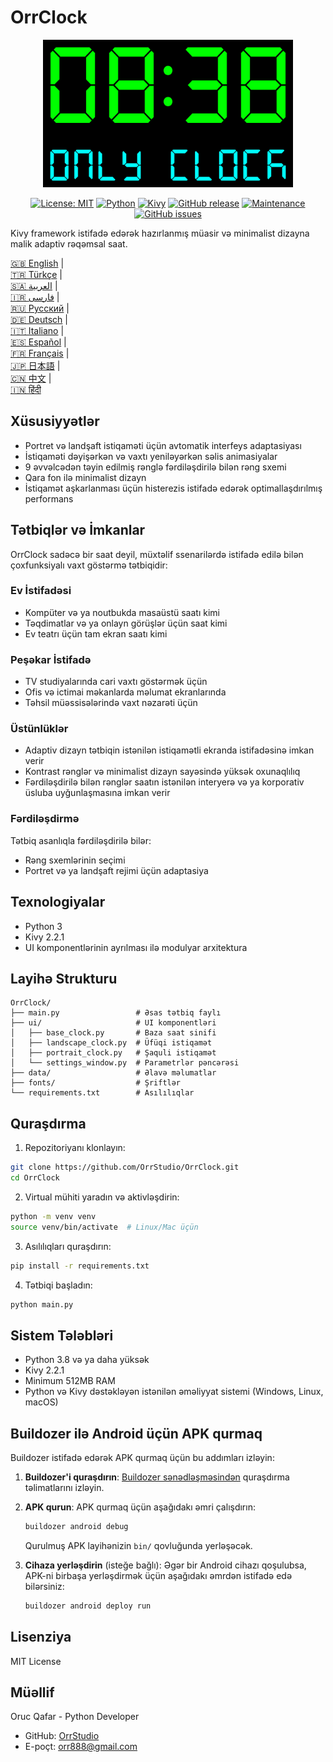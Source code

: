 # OrrClock

<div align="center">
  <img src="../images/logo.png" alt="OrrClock Logo" width="400"/>
</div>

<div align="center">
  
[![License: MIT](https://img.shields.io/badge/License-MIT-yellow.svg)](https://opensource.org/licenses/MIT)
[![Python](https://img.shields.io/badge/Python-3.8%2B-blue)](https://www.python.org/)
[![Kivy](https://img.shields.io/badge/Kivy-2.2.1-brightgreen)](https://kivy.org/)
[![GitHub release](https://img.shields.io/badge/Release-v1.0.0-blue)](https://github.com/OrrStudio/OrrClock/releases)
[![Maintenance](https://img.shields.io/badge/Maintained%3F-yes-green.svg)](https://github.com/OrrStudio/OrrClock/graphs/commit-activity)
[![GitHub issues](https://img.shields.io/github/issues/OrrStudio/OrrClock)](https://github.com/OrrStudio/OrrClock/issues)

</div>

Kivy framework istifadə edərək hazırlanmış müasir və minimalist dizayna malik adaptiv rəqəmsal saat.

[🇬🇧 English](../README.md) |  
[🇹🇷 Türkçe](README.tr.md) |  
[🇸🇦 العربية](README.ar.md) |  
[🇮🇷 فارسی](README.fa.md) |  
[🇷🇺 Русский](README.ru.md) |  
[🇩🇪 Deutsch](README.de.md) |  
[🇮🇹 Italiano](README.it.md) |  
[🇪🇸 Español](README.es.md) |  
[🇫🇷 Français](README.fr.md) |  
[🇯🇵 日本語](README.ja.md) |  
[🇨🇳 中文](README.zh.md) |  
[🇮🇳 हिंदी](README.hi.md)

## Xüsusiyyətlər

- Portret və landşaft istiqaməti üçün avtomatik interfeys adaptasiyası
- İstiqaməti dəyişərkən və vaxtı yeniləyərkən səlis animasiyalar
- 9 əvvəlcədən təyin edilmiş rənglə fərdiləşdirilə bilən rəng sxemi
- Qara fon ilə minimalist dizayn
- İstiqamət aşkarlanması üçün histerezis istifadə edərək optimallaşdırılmış performans

## Tətbiqlər və İmkanlar

OrrClock sadəcə bir saat deyil, müxtəlif ssenarilərdə istifadə edilə bilən çoxfunksiyalı vaxt göstərmə tətbiqidir:

### Ev İstifadəsi
- Kompüter və ya noutbukda masaüstü saatı kimi
- Təqdimatlar və ya onlayn görüşlər üçün saat kimi
- Ev teatrı üçün tam ekran saatı kimi

### Peşəkar İstifadə
- TV studiyalarında cari vaxtı göstərmək üçün
- Ofis və ictimai məkanlarda məlumat ekranlarında
- Təhsil müəssisələrində vaxt nəzarəti üçün

### Üstünlüklər
- Adaptiv dizayn tətbiqin istənilən istiqamətli ekranda istifadəsinə imkan verir
- Kontrast rənglər və minimalist dizayn sayəsində yüksək oxunaqlılıq
- Fərdiləşdirilə bilən rənglər saatın istənilən interyerə və ya korporativ üsluba uyğunlaşmasına imkan verir

### Fərdiləşdirmə
Tətbiq asanlıqla fərdiləşdirilə bilər:
- Rəng sxemlərinin seçimi
- Portret və ya landşaft rejimi üçün adaptasiya

## Texnologiyalar

- Python 3
- Kivy 2.2.1
- UI komponentlərinin ayrılması ilə modulyar arxitektura

## Layihə Strukturu

```
OrrClock/
├── main.py                 # Əsas tətbiq faylı
├── ui/                     # UI komponentləri
│   ├── base_clock.py       # Baza saat sinifi
│   ├── landscape_clock.py  # Üfüqi istiqamət
│   ├── portrait_clock.py   # Şaquli istiqamət
│   └── settings_window.py  # Parametrlər pəncərəsi
├── data/                   # Əlavə məlumatlar
├── fonts/                  # Şriftlər
└── requirements.txt        # Asılılıqlar
```

## Quraşdırma

1. Repozitoriyanı klonlayın:
```bash
git clone https://github.com/OrrStudio/OrrClock.git
cd OrrClock
```

2. Virtual mühiti yaradın və aktivləşdirin:
```bash
python -m venv venv
source venv/bin/activate  # Linux/Mac üçün
```

3. Asılılıqları quraşdırın:
```bash
pip install -r requirements.txt
```

4. Tətbiqi başladın:
```bash
python main.py
```

## Sistem Tələbləri

- Python 3.8 və ya daha yüksək
- Kivy 2.2.1
- Minimum 512MB RAM
- Python və Kivy dəstəkləyən istənilən əməliyyat sistemi (Windows, Linux, macOS)

## Buildozer ilə Android üçün APK qurmaq

Buildozer istifadə edərək APK qurmaq üçün bu addımları izləyin:

1. **Buildozer'i quraşdırın**:
   [Buildozer sənədləşməsindən](https://buildozer.readthedocs.io/en/latest/installation.html) quraşdırma təlimatlarını izləyin.

2. **APK qurun**:
   APK qurmaq üçün aşağıdakı əmri çalışdırın:
   ```bash
   buildozer android debug
   ```
   Qurulmuş APK layihənizin `bin/` qovluğunda yerləşəcək.

3. **Cihaza yerləşdirin** (isteğe bağlı):
   Əgər bir Android cihazı qoşulubsa, APK-ni birbaşa yerləşdirmək üçün aşağıdakı əmrdən istifadə edə bilərsiniz:
   ```bash
   buildozer android deploy run
   ```

## Lisenziya

MIT License

## Müəllif

Oruc Qafar - Python Developer
- GitHub: [OrrStudio](https://github.com/OrrStudio)
- E-poçt: orr888@gmail.com
